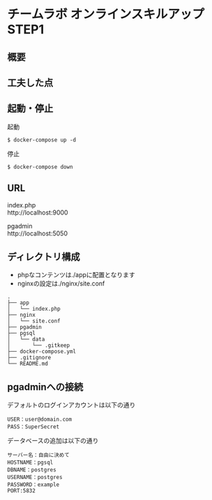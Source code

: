 # チームラボ オンラインスキルアップSTEP1

## 概要

## 工夫した点

## 起動・停止

起動
```
$ docker-compose up -d
```

停止
```
$ docker-compose down
```

## URL

index.php  
http://localhost:9000

pgadmin  
http://localhost:5050


## ディレクトリ構成
* phpなコンテンツは./appに配置となります
* nginxの設定は./nginx/site.conf

```
.
├── app
│   └── index.php
├── nginx
│   └── site.conf
├── pgadmin
├── pgsql
│   └── data
│       └── .gitkeep
├── docker-compose.yml
├── .gitignore
└── README.md
```

## pgadminへの接続
デフォルトのログインアカウントは以下の通り
```
USER：user@domain.com
PASS：SuperSecret
```

データベースの追加は以下の通り
```
サーバー名：自由に決めて
HOSTNAME：pgsql
DBNAME：postgres
USERNAME：postgres
PASSWORD：example
PORT:5832
```
